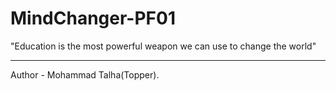 # MindChanger-PF01
"Education is the most powerful weapon we can use to change the world"
<hr>

Author - Mohammad Talha(Topper).
